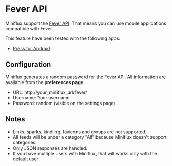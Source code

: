 Fever API
=========

Miniflux support the [Fever API](http://feedafever.com/api).
That means you can use mobile applications compatible with Fever.

This feature have been tested with the following apps:

- [Press for Android](http://twentyfivesquares.com/press/)

Configuration
-------------

Miniflux generates a random password for the Fever API.
All information are available from the **preferences page**.

- URL: http://your_miniflux_url/fever/
- Username: Your username
- Password: random (visible on the settings page)

Notes
-----

- Links, sparks, kindling, favicons and groups are not supported.
- All feeds will be under a category "All" because Miniflux doesn't support categories.
- Only JSON responses are handled.
- If you have multiple users with Miniflux, that will works only with the default user.
